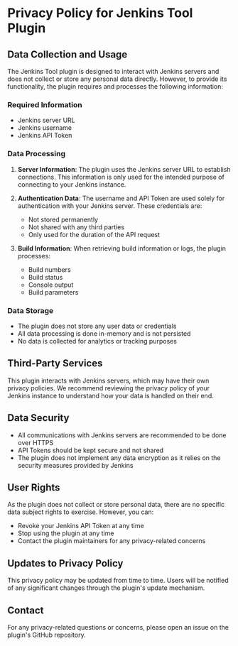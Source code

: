# Privacy Policy for Jenkins Tool Plugin

## Data Collection and Usage

The Jenkins Tool plugin is designed to interact with Jenkins servers and does not collect or store any personal data directly. However, to provide its functionality, the plugin requires and processes the following information:

### Required Information
- Jenkins server URL
- Jenkins username
- Jenkins API Token

### Data Processing
1. **Server Information**: The plugin uses the Jenkins server URL to establish connections. This information is only used for the intended purpose of connecting to your Jenkins instance.

2. **Authentication Data**: The username and API Token are used solely for authentication with your Jenkins server. These credentials are:
   - Not stored permanently
   - Not shared with any third parties
   - Only used for the duration of the API request

3. **Build Information**: When retrieving build information or logs, the plugin processes:
   - Build numbers
   - Build status
   - Console output
   - Build parameters

### Data Storage
- The plugin does not store any user data or credentials
- All data processing is done in-memory and is not persisted
- No data is collected for analytics or tracking purposes

## Third-Party Services

This plugin interacts with Jenkins servers, which may have their own privacy policies. We recommend reviewing the privacy policy of your Jenkins instance to understand how your data is handled on their end.

## Data Security

- All communications with Jenkins servers are recommended to be done over HTTPS
- API Tokens should be kept secure and not shared
- The plugin does not implement any data encryption as it relies on the security measures provided by Jenkins

## User Rights

As the plugin does not collect or store personal data, there are no specific data subject rights to exercise. However, you can:
- Revoke your Jenkins API Token at any time
- Stop using the plugin at any time
- Contact the plugin maintainers for any privacy-related concerns

## Updates to Privacy Policy

This privacy policy may be updated from time to time. Users will be notified of any significant changes through the plugin's update mechanism.

## Contact

For any privacy-related questions or concerns, please open an issue on the plugin's GitHub repository.